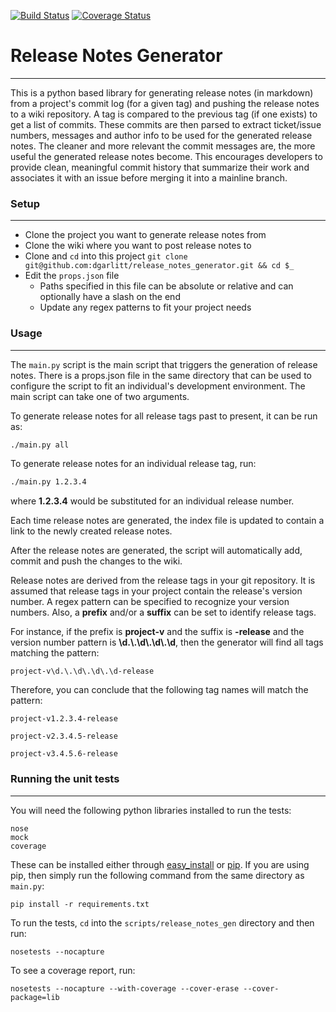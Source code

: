 [![Build Status](https://travis-ci.org/dgarlitt/release_notes_generator.svg?branch=master)](https://travis-ci.org/dgarlitt/release_notes_generator)
[![Coverage Status](https://coveralls.io/repos/github/dgarlitt/release_notes_generator/badge.svg?branch=master)](https://coveralls.io/github/dgarlitt/release_notes_generator?branch=master)

# Release Notes Generator
***

This is a python based library for generating release notes (in markdown) from a project's commit log (for a given tag) and pushing the release notes to a wiki repository. A tag is compared to the previous tag (if one exists) to get a list of commits. These commits are then parsed to extract ticket/issue numbers, messages and author info to be used for the generated release notes. The cleaner and more relevant the commit messages are, the more useful the generated release notes become. This encourages developers to provide clean, meaningful commit history that summarize their work and associates it with an issue before merging it into a mainline branch.

### Setup
***

 - Clone the project you want to generate release notes from
 - Clone the wiki where you want to post release notes to
 - Clone and `cd` into this project `git clone git@github.com:dgarlitt/release_notes_generator.git && cd $_`
 - Edit the ```props.json``` file
    - Paths specified in this file can be absolute or relative and can optionally have a slash on the end
    - Update any regex patterns to fit your project needs


### Usage
***

The `main.py` script is the main script that triggers the generation of release notes. There is a props.json file in the same directory that can be used to configure the script to fit an individual's development environment. The main script can take one of two arguments.

To generate release notes for all release tags past to present, it can be run as:

```sh
./main.py all
```

To generate release notes for an individual release tag, run:

```sh
./main.py 1.2.3.4
```

where __1.2.3.4__ would be substituted for an individual release number.

Each time release notes are generated, the index file is updated to contain a link to the newly created release notes.

After the release notes are generated, the script will automatically add, commit and push the changes to the wiki.

Release notes are derived from the release tags in your git repository. It is assumed that release tags in your project contain the release's version number. A regex pattern can be specified to recognize your version numbers. Also, a __prefix__ and/or a __suffix__ can be set to identify release tags.

For instance, if the prefix is __project-v__ and the suffix is __-release__ and the version number pattern is __\\d.\\.\\d\\.\\d\\.\\d__, then the generator will find all tags matching the pattern:

```
project-v\d.\.\d\.\d\.\d-release
```

Therefore, you can conclude that the following tag names will match the pattern:

```
project-v1.2.3.4-release

project-v2.3.4.5-release

project-v3.4.5.6-release
```

### Running the unit tests
***

You will need the following python libraries installed to run the tests:

```
nose
mock
coverage
```

These can be installed either through [easy_install](https://pythonhosted.org/setuptools/easy_install.html) or [pip](https://pypi.python.org/pypi/pip). If you are using pip,
then simply run the following command from the same directory as ```main.py```:

```
pip install -r requirements.txt
```

To run the tests, ```cd``` into the ```scripts/release_notes_gen``` directory and then run:

```
nosetests --nocapture
```

To see a coverage report, run:

```
nosetests --nocapture --with-coverage --cover-erase --cover-package=lib
```
